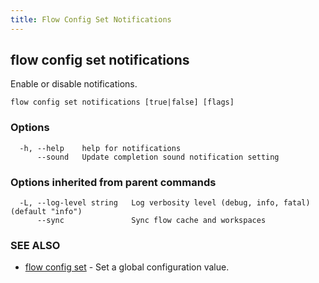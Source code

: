 ```yaml
---
title: Flow Config Set Notifications
---
```


## flow config set notifications

Enable or disable notifications.

```
flow config set notifications [true|false] [flags]
```

### Options

```
  -h, --help    help for notifications
      --sound   Update completion sound notification setting
```

### Options inherited from parent commands

```
  -L, --log-level string   Log verbosity level (debug, info, fatal) (default "info")
      --sync               Sync flow cache and workspaces
```

### SEE ALSO

* [flow config set](flow_config_set.md)	 - Set a global configuration value.

